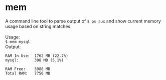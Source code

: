 # mem
A command line tool to parse output of `$ ps aux` and show current memory usage based on string matches.<br><br>
Usage:<br>
`$ mem mysql`<br>
Output:<br>
```text
RAM In Use:  1762 MB (22.7%)
mysql:       398 MB (5.1%)

RAM Free:    5988 MB
Total RAM:   7750 MB
```

